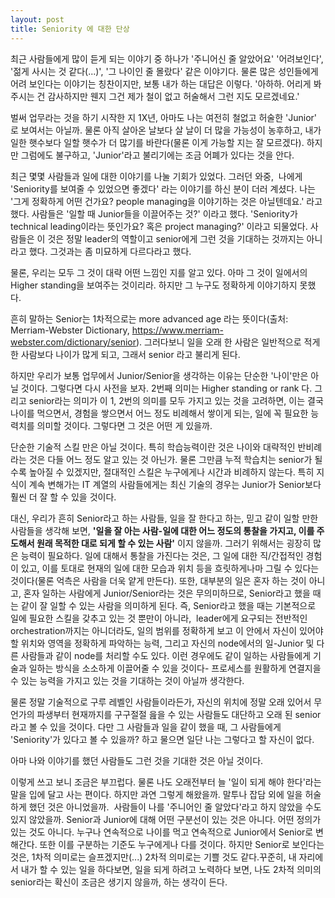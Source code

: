 ```yaml
---
layout: post
title: Seniority 에 대한 단상
---
```


최근 사람들에게 많이 듣게 되는 이야기 중 하나가 '주니어신 줄 알았어요' '어려보인다', '젊게 사시는 것 같다(...)', '그 나이인 줄 몰랐다' 같은 이야기다. 물론 많은 성인들에게 어려 보인다는 이야기는 칭찬이지만, 보통 내가 하는 대답은 이렇다. '아하하. 어리게 봐주시는 건 감사하지만 웬지 그건 제가 철이 없고 허술해서 그런 지도 모르겠네요.'


벌써 업무라는 것을 하기 시작한 지 1X년, 아마도 나는 여전히 철없고 허술한 'Junior' 로 보여서는 아닐까. 물론 아직 살아온 날보다 살 날이 더 많을 가능성이 농후하고, 내가 일한 햇수보다 일할 햇수가 더 많기를 바란다(물론 이게 가능할 지는 잘 모르겠다). 하지만 그럼에도 불구하고, 'Junior'라고 불리기에는 조금 어폐가 있다는 것을 안다. 


최근 몇몇 사람들과 일에 대한 이야기를 나눌 기회가 있었다. 그러던 와중,  나에게 'Seniority를 보여줄 수 있었으면 좋겠다' 라는 이야기를 하신 분이 더러 계셨다. 나는 '그게 정확하게 어떤 건가요? people managing을 이야기하는 것은 아닐텐데요.' 라고 했다. 사람들은 '일할 때 Junior들을 이끌어주는 것?' 이라고 했다. 'Seniority가 technical leading이라는 뜻인가요? 혹은 project managing?' 이라고 되물었다. 사람들은 이 것은 정말 leader의 역할이고 senior에게 그런 것을 기대하는 것까지는 아니라고 했다. 그것과는 좀 미묘하게 다르다라고 했다.


물론, 우리는 모두 그 것이 대략 어떤 느낌인 지를 알고 있다. 아마 그 것이 일에서의 Higher standing을 보여주는 것이리라. 하지만 그 누구도 정확하게 이야기하지 못했다.


흔히 말하는 Senior는 1차적으로는 more advanced age 라는 뜻이다(출처: Merriam-Webster Dictionary, <https://www.merriam-webster.com/dictionary/senior>). 그러다보니 일을 오래 한 사람은 일반적으로 적게 한 사람보다 나이가 많게 되고, 그래서 senior 라고 불리게 된다.


하지만 우리가 보통 업무에서 Junior/Senior을 생각하는 이유는 단순한 '나이'만은 아닐 것이다. 그렇다면 다시 사전을 보자. 2번째 의미는 Higher standing or rank 다. 그리고 senior라는 의미가 이 1, 2번의 의미를 모두 가지고 있는 것을 고려하면, 이는 결국 나이를 먹으면서, 경험을 쌓으면서 어느 정도 비례해서 쌓이게 되는, 일에 꼭 필요한 능력치를 의미할 것이다. 그렇다면 그 것은 어떤 게 있을까.



단순한 기술적 스킬 만은 아닐 것이다. 특히 학습능력이란 것은 나이와 대략적인 반비례라는 것은 다들 어느 정도 알고 있는 것 아닌가. 물론 그만큼 누적 학습치는 senior가 될 수록 높아질 수 있겠지만, 절대적인 스킬은 누구에게나 시간과 비례하지 않는다. 특히 지식이 계속 변해가는 IT 계열의 사람들에게는 최신 기술의 경우는 Junior가 Senior보다 훨씬 더 잘 할 수 있을 것이다. 

대신, 우리가 흔히 Senior라고 하는 사람들, 일을 잘 한다고 하는, 믿고 같이 일할 만한 사람들을 생각해 보면, **'일을 잘 아는 사람-일에 대한 어느 정도의 통찰을 가지고, 이를 주도해서 원래 목적한 대로 되게 할 수 있는 사람'** 이지 않을까. 그러기 위해서는 굉장히 많은 능력이 필요하다. 
일에 대해서 통찰을 가진다는 것은, 그 일에 대한 직/간접적인 경험이 있고, 이를 토대로 현재의 일에 대한 모습과 위치 등을 흐릿하게나마 그릴 수 있다는 것이다(물론 억측은 사람을 더욱 얕게 만든다). 또한, 대부분의 일은 혼자 하는 것이 아니고, 혼자 일하는 사람에게 Junior/Senior라는 것은 무의미하므로, Senior라고 했을 때는 같이 잘 일할 수 있는 사람을 의미하게 된다. 즉, Senior라고 했을 때는 기본적으로 일에 필요한 스킬을 갖추고 있는 것 뿐만이 아니라,  leader에게 요구되는 전반적인 orchestration까지는 아니더라도, 일의 범위를 정확하게 보고 이 안에서 자신이 있어야 할 위치와 영역을 정확하게 파악하는 능력, 그리고 자신의 node에서의 일-Junior 및 다른 사람들과 같이 node를 처리할 수도 있다. 이런 경우에도 같이 일하는 사람들에게 기술과 일하는 방식을 소소하게 이끌어줄 수 있을 것이다- 프로세스를 원활하게 연결지을 수 있는 능력을 가지고 있는 것을 기대하는 것이 아닐까 생각한다. 


물론 정말 기술적으로 구루 레벨인 사람들이라든가, 자신의 위치에 정말 오래 있어서 무언가의 파생부터 현재까지를 구구절절 읊을 수 있는 사람들도 대단하고 오래 된 senior라고 볼 수 있을 것이다. 다만 그 사람들과 일을 같이 했을 때, 그 사람들에게 'Seniority'가 있다고 볼 수 있을까? 하고 물으면 일단 나는 그렇다고 할 자신이 없다. 

아마 나와 이야기를 했던 사람들도 그런 것을 기대한 것은 아닐 것이다.

이렇게 쓰고 보니 조금은 부끄럽다. 물론 나도 오래전부터 늘 '일이 되게 해야 한다'라는 말을 입에 달고 사는 편이다. 하지만 과연 그렇게 해왔을까. 말투나 잡담 외에 일을 허술하게 했던 것은 아니었을까.  사람들이 나를 '주니어인 줄 알았다'라고 하지 않았을 수도 있지 않았을까. 
Senior과 Junior에 대해 어떤 구분선이 있는 것은 아니다. 어떤 정의가 있는 것도 아니다. 누구나 연속적으로 나이를 먹고 연속적으로 Junior에서 Senior로 변해간다. 또한 이를 구분하는 기준도 누구에게나 다를 것이다. 하지만 Senior로 보인다는 것은, 1차적 의미로는 슬프겠지만(...) 2차적 의미로는 기쁠 것도 같다.꾸준히, 내 자리에서 내가 할 수 있는 일을 하다보면, 일을 되게 하려고 노력하다 보면, 나도 2차적 의미의 senior라는 확신이 조금은 생기지 않을까, 하는 생각이 든다.
